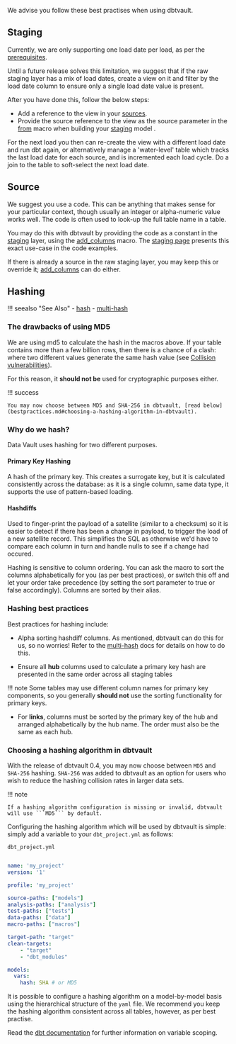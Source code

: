 We advise you follow these best practises when using dbtvault.

## Staging

Currently, we are only supporting one load date per load, as per the [prerequisites](walkthrough.md#prerequisites).

Until a future release solves this limitation, we suggest that if the raw staging layer has a mix of load dates, 
create a view on it and filter by the load date column to ensure only a single load date value is present.

After you have done this, follow the below steps: 

- Add a reference to the view in your [sources](walkthrough.md#setting-up-sources).
- Provide the source reference to the view as the source parameter in the [from](macros.md#from) 
macro when building your [staging](staging.md) model .

For the next load you then can re-create the view with a different load date and run dbt again, or alternatively 
manage a 'water-level' table which tracks the last load date for each source, and is incremented each load cycle.
Do a join to the table to soft-select the next load date.

## Source

We suggest you use a code. This can be anything that makes sense for your particular context, though usually an
integer or alpha-numeric value works well. The code is often used to look-up the full table name in a table.

You may do this with dbtvault by providing the code as a constant in the [staging](staging.md) layer,
using the [add_columns](macros.md#add_columns) macro. The [staging page](staging.md) presents this exact
use-case in the code examples.

If there is already a source in the raw staging layer, you may keep this or override it; 
[add_columns](macros.md#add_columns) can do either.

## Hashing

!!! seealso "See Also"
    - [hash](#hash)
    - [multi-hash](macros.md#multi_hash)
    
### The drawbacks of using MD5

We are using md5 to calculate the hash in the macros above. If your table contains more than a few billion rows, 
then there is a chance of a clash: where two different values generate the same hash value 
(see [Collision vulnerabilities](https://en.wikipedia.org/wiki/MD5#Collision_vulnerabilities)). 

For this reason, it **should not be** used for cryptographic purposes either.

!!! success 
    
    You may now choose between MD5 and SHA-256 in dbtvault, [read below](bestpractices.md#choosing-a-hashing-algorithm-in-dbtvault).

### Why do we hash?

Data Vault uses hashing for two different purposes.

#### Primary Key Hashing

A hash of the primary key. This creates a surrogate key, but it is calculated consistently across the database:
as it is a single column, same data type, it supports the use of pattern-based loading.

#### Hashdiffs

Used to finger-print the payload of a satellite (similar to a checksum) so it is easier to detect if there has been a 
change in payload, to trigger the load of a new satellite record. This simplifies the SQL as otherwise we'd have to 
compare each column in turn and handle nulls to see if a change had occured. 

Hashing is sensitive to column ordering. You can ask the macro to sort the columns alphabetically for you 
(as per best practices), or switch this off and let your order take precedence (by setting the sort parameter 
to true or false accordingly). Columns are sorted by their alias.

### Hashing best practices

Best practices for hashing include:

- Alpha sorting hashdiff columns. As mentioned, dbtvault can do this for us, so no worries! 
Refer to the [multi-hash](macros.md#multi_hash) docs for details on how to do this.

- Ensure all **hub** columns used to calculate a primary key hash are presented in the same order across all
staging tables 

!!! note
    Some tables may use different column names for primary key components, so you generally **should not** use 
    the sorting functionality for primary keys.

- For **links**, columns must be sorted by the primary key of the hub and arranged alphabetically by the hub name. 
The order must also be the same as each hub. 

### Choosing a hashing algorithm in dbtvault

With the release of dbtvault 0.4, you may now choose between ```MD5``` and ```SHA-256``` hashing. ```SHA-256``` was added
to dbtvault as an option for users who wish to reduce the hashing collision rates in larger data sets.

!!! note

    If a hashing algorithm configuration is missing or invalid, dbtvault will use ```MD5``` by default. 

Configuring the hashing algorithm which will be used by dbtvault is simple: simply add a variable to your 
```dbt_project.yml``` as follows:

```dbt_project.yml```
```yaml

name: 'my_project'
version: '1'

profile: 'my_project'

source-paths: ["models"]
analysis-paths: ["analysis"]
test-paths: ["tests"]
data-paths: ["data"]
macro-paths: ["macros"]

target-path: "target"
clean-targets:
    - "target"
    - "dbt_modules"

models:
  vars:
    hash: SHA # or MD5
```

It is possible to configure a hashing algorithm on a model-by-model basis using the hierarchical structure of the ```yaml``` file.
We recommend you keep the hashing algorithm consistent across all tables, however, as per best practise.

Read the [dbt documentation](https://docs.getdbt.com/v0.15.0/docs/var) for further information on variable scoping.
